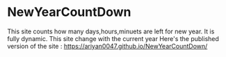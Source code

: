 # NewYearCountDown

This site counts how many days,hours,minuets are left for new year.
It is fully dynamic.
This site change with the current year
Here's the published version of the site : https://ariyan0047.github.io/NewYearCountDown/
